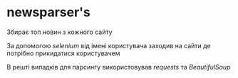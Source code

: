 # newsparser's
Збирає топ новин з кожного сайту 

За допомогою _selenium_ від імені користувача заходив на сайти де потрібно прикидатися користувачем

В решті випадків для парсингу використовував _requests_ та _BeautifulSoup_
